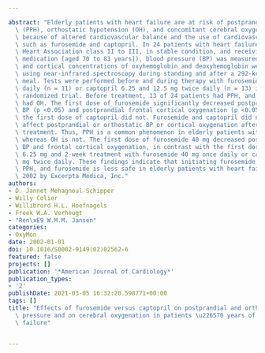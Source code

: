 ---
abstract: "Elderly patients with heart failure are at risk of postprandial hypotension\
  \ (PPH), orthostatic hypotension (OH), and concomitant cerebral oxygenation changes\
  \ because of altered cardiovascular balance and the use of cardiovascular medications,\
  \ such as furosemide and captopril. In 24 patients with heart failure (New York\
  \ Heart Association class II to III, in stable condition, and receiving cardiovascular\
  \ medication [aged 70 to 83 years]), blood pressure (BP) was measured by Finapres,\
  \ and cortical concentrations of oxyhemoglobin and deoxyhemoglobin were measured\
  \ using near-infrared spectroscopy during standing and after a 292-kcal carbohydrate\
  \ meal. Tests were performed before and during therapy with furosemide 40 mg once\
  \ daily (n = 11) or captopril 6.25 and 12.5 mg twice daily (n = 13) in a double-blind\
  \ randomized trial. Before treatment, 13 of 24 patients had PPH, and 2 of 24 patients\
  \ had OH. The first dose of furosemide significantly decreased postprandial systolic\
  \ BP (p <0.05) and postprandial frontal cortical oxygenation (p <0.05), whereas\
  \ the first dose of captopril did not. Furosemide and captopril did not significantly\
  \ affect postprandial or orthostatic BP or cortical oxygenation after 2 weeks of\
  \ treatment. Thus, PPH is a common phenomenon in elderly patients with heart failure,\
  \ whereas OH is not. The first dose of furosemide 40 mg decreased postprandial systolic\
  \ BP and frontal cortical oxygenation, in contrast with the first dose of captopril\
  \ 6.25 mg and 2-week treatment with furosemide 40 mg once daily or captopril 12.5\
  \ mg twice daily. These findings indicate that initiating furosemide treatment worsens\
  \ PPH, and furosemide is less safe in elderly patients with heart failure. \xA9\
  \ 2002 by Excerpta Medica, Inc."
authors:
- D. Jannet Mehagnoul-Schipper
- Willy Colier
- Willibrord H.L. Hoefnagels
- Freek W.A. Verheugt
- "Ren\xE9 W.M.M. Jansen"
categories:
- OxyMon
date: 2002-01-01
doi: 10.1016/S0002-9149(02)02562-6
featured: false
projects: []
publication: '*American Journal of Cardiology*'
publication_types:
- '2'
publishDate: 2021-03-05 16:32:20.598771+00:00
tags: []
title: "Effects of furosemide versus captopril on postprandial and orthostatic blood\
  \ pressure and on cerebral oxygenation in patients \u226570 years of age with heart\
  \ failure"

---
